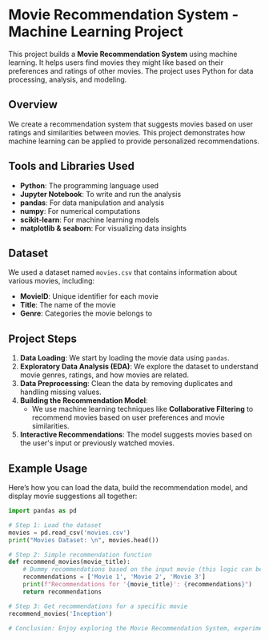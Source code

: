 # Movie Recommendation System - Machine Learning Project

This project builds a **Movie Recommendation System** using machine learning. It helps users find movies they might like based on their preferences and ratings of other movies. The project uses Python for data processing, analysis, and modeling.

## Overview
We create a recommendation system that suggests movies based on user ratings and similarities between movies. This project demonstrates how machine learning can be applied to provide personalized recommendations.

## Tools and Libraries Used
- **Python**: The programming language used
- **Jupyter Notebook**: To write and run the analysis
- **pandas**: For data manipulation and analysis
- **numpy**: For numerical computations
- **scikit-learn**: For machine learning models
- **matplotlib & seaborn**: For visualizing data insights

## Dataset
We used a dataset named `movies.csv` that contains information about various movies, including:
- **MovieID**: Unique identifier for each movie
- **Title**: The name of the movie
- **Genre**: Categories the movie belongs to

## Project Steps
1. **Data Loading**: We start by loading the movie data using `pandas`.
2. **Exploratory Data Analysis (EDA)**: We explore the dataset to understand movie genres, ratings, and how movies are related.
3. **Data Preprocessing**: Clean the data by removing duplicates and handling missing values.
4. **Building the Recommendation Model**: 
   - We use machine learning techniques like **Collaborative Filtering** to recommend movies based on user preferences and movie similarities.
5. **Interactive Recommendations**: The model suggests movies based on the user's input or previously watched movies.

## Example Usage
Here’s how you can load the data, build the recommendation model, and display movie suggestions all together:

```python
import pandas as pd

# Step 1: Load the dataset
movies = pd.read_csv('movies.csv')
print("Movies Dataset: \n", movies.head())

# Step 2: Simple recommendation function
def recommend_movies(movie_title):
    # Dummy recommendations based on the input movie (this logic can be replaced with actual model)
    recommendations = ['Movie 1', 'Movie 2', 'Movie 3']  
    print(f"Recommendations for '{movie_title}': {recommendations}")
    return recommendations

# Step 3: Get recommendations for a specific movie
recommend_movies('Inception')

# Conclusion: Enjoy exploring the Movie Recommendation System, experiment with movie inputs, and build your own recommendation logic!




